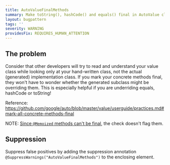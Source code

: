 ```yaml
---
title: AutoValueFinalMethods
summary: Make toString(), hashCode() and equals() final in AutoValue classes, so it is clear to readers that AutoValue is not overriding them
layout: bugpattern
tags: ''
severity: WARNING
providesFix: REQUIRES_HUMAN_ATTENTION
---
```


<!--
*** AUTO-GENERATED, DO NOT MODIFY ***
To make changes, edit the @BugPattern annotation or the explanation in docs/bugpattern.
-->

## The problem
Consider that other developers will try to read and understand your value class
while looking only at your hand-written class, not the actual (generated)
implementation class. If you mark your concrete methods final, they won't have
to wonder whether the generated subclass might be overriding them. This is
especially helpful if you are underriding equals, hashCode or toString!

Reference:
https://github.com/google/auto/blob/master/value/userguide/practices.md#mark-all-concrete-methods-final

NOTE:
[Since `@Memoized` methods can't be final](https://github.com/google/auto/blob/master/value/userguide/howto.md#memoize_hash_tostring),
the check doesn't flag them.

## Suppression
Suppress false positives by adding the suppression annotation `@SuppressWarnings("AutoValueFinalMethods")` to the enclosing element.
